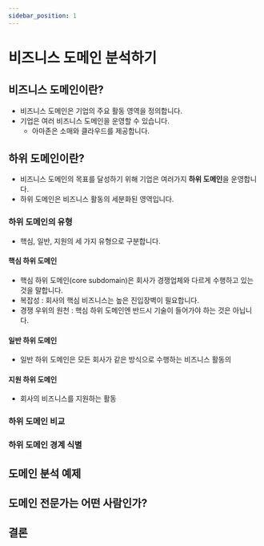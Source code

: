 ```yaml
---
sidebar_position: 1
---
```


# 비즈니스 도메인 분석하기

## 비즈니스 도메인이란?

- 비즈니스 도메인은 기업의 주요 활동 영역을 정의합니다.
- 기업은 여러 비즈니스 도메인을 운영할 수 있습니다.
  - 아마존은 소매와 클라우드를 제공합니다.
  
## 하위 도메인이란?

- 비즈니스 도메인의 목표를 달성하기 위해 기업은 여러가지 **하위 도메인**을 운영합니다.
- 하위 도메인은 비즈니스 활동의 세분화된 영역입니다.

### 하위 도메인의 유형

- 핵심, 일반, 지원의 세 가지 유형으로 구분합니다.

#### 핵심 하위 도메인 

- 핵심 하위 도메인(core subdomain)은 회사가 경쟁업체와 다르게 수행하고 있는 것을 말합니다.
- 복잡성 : 회사의 핵심 비즈니스는 높은 진입장벽이 필요합니다.
- 경쟁 우위의 원천 : 핵심 하위 도메인엔 반드시 기술이 들어가야 하는 것은 아닙니다.

#### 일반 하위 도메인

- 일반 하위 도메인은 모든 회사가 같은 방식으로 수행하는 비즈니스 활동의

#### 지원 하위 도메인

- 회사의 비즈니스를 지원하는 활동

### 하위 도메인 비교

### 하위 도메인 경계 식별

## 도메인 분석 예제

## 도메인 전문가는 어떤 사람인가?

## 결론